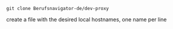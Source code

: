 ```
git clone Berufsnavigator-de/dev-proxy
```
create a file with the desired local hostnames, one name per line


